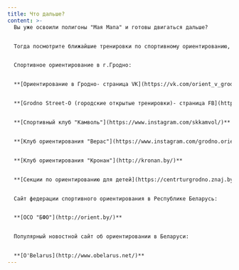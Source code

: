 ```yaml
---
title: Что дальше?
content: >-
  Вы уже освоили полигоны "Мая Мапа" и готовы двигаться дальше?


  Тогда посмотрите ближайшие тренировки по спортивному ориентированию, клубы и соревнования.


  Спортивное ориентирование в г.Гродно:


  **[Ориентирование в Гродно- cтраница VK](https://vk.com/orient_v_grodno)**


  **[Grodno Street-O (городские открытые тренировки)- страница FB](https://www.facebook.com/Street-O-194682784753377)**


  **[Спортивный клуб "Камволь"](https://www.instagram.com/skkamvol/)**


  **[Клуб ориентирования "Верас"](https://www.instagram.com/grodno.orient/)**


  **[Клуб ориентирования "Кронан"](http://kronan.by/)**


  **[Секции по ориентированию для детей](https://centrturgrodno.znaj.by/roditelyam/obedineniya-po-interesam)**


  Сайт федерации спортивного ориентирования в Республике Беларусь:


  **[OCO "БФО"](http://orient.by/)**


  Популярный новостной сайт об ориентировании в Беларуси:


  **[O'Belarus](http://www.obelarus.net/)**
---
```

